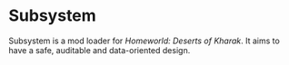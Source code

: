 # Subsystem

Subsystem is a mod loader for _Homeworld: Deserts of Kharak_. It aims to have a safe, auditable and data-oriented design.
